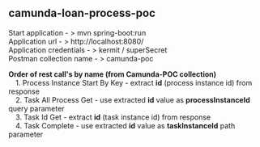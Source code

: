## camunda-loan-process-poc

Start application       - > mvn spring-boot:run <br/>
Application url         - > http://localhost:8080/ <br/>
Application credentials - > kermit / superSecret <br/>
Postman collection name - > camunda-poc <br/>

<b>Order of rest call's by name (from Camunda-POC collection) </b><br/>
&emsp;1. Process Instance Start By Key - extract <b>id</b> (process instance id) from response <br/>
&emsp;2. Task All Process Get          - use extracted <b>id</b> value as <b>processInstanceId</b> query parameter <br/>
&emsp;3. Task Id Get                   - extract <b>id</b> (task instance id) from response <br/>
&emsp;4. Task Complete                 - use extracted <b>id</b> value as <b>taskInstanceId</b> path parameter <br/>

